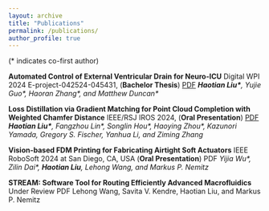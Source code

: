 ```yaml
---
layout: archive
title: "Publications"
permalink: /publications/
author_profile: true
---
```



(* indicates co-first author)

**Automated Control of External Ventricular Drain for Neuro-ICU** Digital WPI 2024 E-project-042524-045431, (**Bachelor Thesis**) [PDF](https://digital.wpi.edu/concern/student_works/gm80j077x?locale=en) ***Haotian Liu\***, Yujie Guo\*, Haoran Zhang\*, and Matthew Duncan\**

**Loss Distillation via Gradient Matching for Point Cloud Completion with Weighted Chamfer Distance** IEEE/RSJ IROS 2024, (**Oral Presentation**) [PDF](files/IROS24__LossDistill.pdf) ***Haotian Liu\***, Fangzhou Lin\*, Songlin Hou\*, Haoying Zhou\*, Kazunori Yamada, Gregory S. Fischer, Yanhua Li, and Ziming Zhang*

**Vision-based FDM Printing for Fabricating Airtight Soft Actuators** IEEE RoboSoft 2024 at San Diego, CA, USA (**Oral Presentation**) PDF *Yijia Wu\*, Zilin Dai\*, **Haotian Liu**, Lehong Wang, and Markus P. Nemitz*

**STREAM: Software Tool for Routing Efficiently Advanced Macrofluidics** Under Review PDF Lehong Wang, Savita V. Kendre, Haotian Liu, and Markus P. Nemitz


